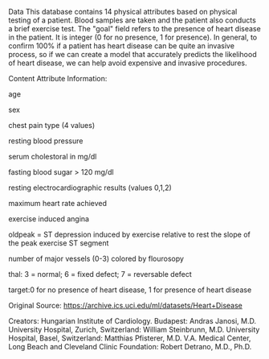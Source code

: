 Data
This database contains 14 physical attributes based on physical testing of a patient. 
Blood samples are taken and the patient also conducts a brief exercise test. 
The "goal" field refers to the presence of heart disease in the patient. 
It is integer (0 for no presence, 1 for presence). In general,
to confirm 100% if a patient has heart disease can be quite an invasive process, 
so if we can create a model that accurately predicts the likelihood of heart disease, 
we can help avoid expensive and invasive procedures.


Content Attribute Information:

age

sex

chest pain type (4 values)

resting blood pressure

serum cholestoral in mg/dl

fasting blood sugar > 120 mg/dl

resting electrocardiographic results (values 0,1,2)

maximum heart rate achieved

exercise induced angina

oldpeak = ST depression induced by exercise relative to rest
the slope of the peak exercise ST segment

number of major vessels (0-3) colored by flourosopy

thal: 3 = normal; 6 = fixed defect; 7 = reversable defect

target:0 for no presence of heart disease, 1 for presence of heart disease

Original Source: https://archive.ics.uci.edu/ml/datasets/Heart+Disease

Creators:
Hungarian Institute of Cardiology. Budapest: Andras Janosi, M.D. University Hospital, Zurich, Switzerland: William Steinbrunn, M.D. University Hospital, Basel, Switzerland: Matthias Pfisterer, M.D. V.A. Medical Center, Long Beach and Cleveland Clinic Foundation: Robert Detrano, M.D., Ph.D.
